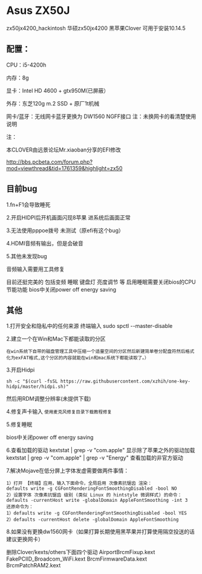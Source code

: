 # Asus ZX50J

zx50jx4200_hackintosh
华硕zx50jx4200 黑苹果Clover 可用于安装10.14.5

## 配置：

CPU：i5-4200h

内存：8g 

显卡：Intel HD 4600 + gtx950M(已屏蔽）

外存：东芝120g m.2 SSD + 原厂1t机械

网卡/蓝牙：无线网卡蓝牙更换为 DW1560 NGFF接口
注：未换网卡的看清楚使用说明

注：

本CLOVER由远景论坛Mr.xiaoban分享的EFI修改

http://bbs.pcbeta.com/forum.php?mod=viewthread&tid=1761359&highlight=zx50



## 目前bug 
1.fn+F1会导致睡死 

2.开启HIDPI后开机画面闪现8苹果 进系统后画面正常

3.无法使用pppoe拨号 未测试（原efi有这个bug）

4.HDMI音频有输出，但是会破音

5.其他未发现bug

音频输入需要用工具修复

目前还挺完美的 包括变频 睡眠 键盘灯 亮度调节 等
启用睡眠需要关闭bios的CPU节能功能
bios中关闭power off energy saving

## 其他
1.打开安全和隐私中的任何来源 
终端输入 sudo spctl --master-disable

2.建立一个在Win和Mac下都能读取的分区

`
在win系统下自带的磁盘管理工具中压缩一个适量空间的分区然后新建简单卷分配盘符然后格式化为exFAT格式,这个分区的内容就能在win和mac系统下都能读取了。）
`

3.开启Hidpi 

```
sh -c "$(curl -fsSL https://raw.githubusercontent.com/xzhih/one-key-hidpi/master/hidpi.sh)"
```

然后用RDM调整分辨率(未提供下载)

4.修复声卡输入 
`
使用麦克风修复目录下载教程修复
`

5.修复睡眠

bios中关闭power off energy saving

6.查看加载的驱动
kextstat | grep -v "com.apple"      显示除了苹果之外的驱动加载
kextstat | grep -v "com.apple" | grep -v "Energy"   查看加载的非官方驱动

7.解决Mojave在低分屏上字体发虚需要做两件事情：
```
1）打开 【终端】应用，输入下面命令，全局启用 次像素抗锯齿 渲染：
defaults write -g CGFontRenderingFontSmoothingDisabled -bool NO
2）设置字体 次像素抗锯齿 级别 (类似 Linux 的 hintstyle 微调样式) 的命令：
defaults -currentHost write -globalDomain AppleFontSmoothing -int 3
还原命令为：
1）defaults write -g CGFontRenderingFontSmoothingDisabled -bool YES
2）defaults -currentHost delete -globalDomain AppleFontSmoothing
```
8.如果没有更换dw1560网卡（如果打算长期使用黑苹果并打算使用隔空投送的话建议更换网卡）

删除Clover/kexts/others下面四个驱动
AirportBrcmFixup.kext 
FakePCIID_Broadcom_WiFi.kext 
BrcmFirmwareData.kext
BrcmPatchRAM2.kext 
